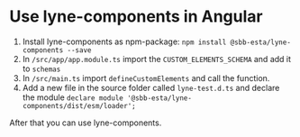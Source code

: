 # Use lyne-components in Angular

1. Install lyne-components as npm-package: `npm install @sbb-esta/lyne-components --save`
2. In `/src/app/app.module.ts` import the `CUSTOM_ELEMENTS_SCHEMA` and add it to `schemas`
3. In `/src/main.ts` import `defineCustomElements` and call the function.
4. Add a new file in the source folder called `lyne-test.d.ts` and declare the module `declare module '@sbb-esta/lyne-components/dist/esm/loader';`

After that you can use lyne-components.

